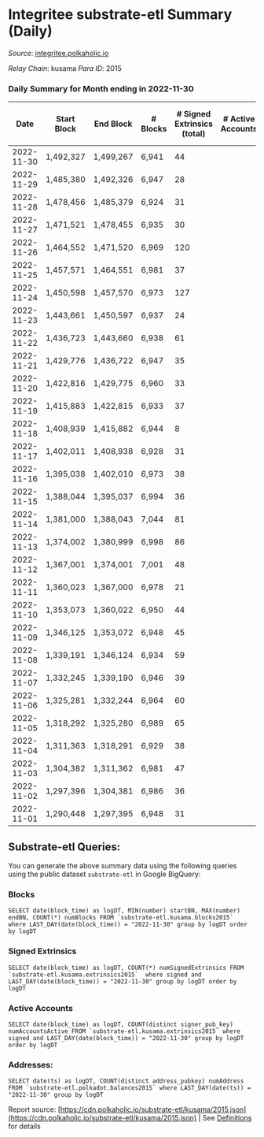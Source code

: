# Integritee substrate-etl Summary (Daily)

_Source_: [integritee.polkaholic.io](https://integritee.polkaholic.io)

*Relay Chain*: kusama
*Para ID*: 2015



### Daily Summary for Month ending in 2022-11-30


| Date | Start Block | End Block | # Blocks | # Signed Extrinsics (total) | # Active Accounts | # Passive | # New | # Addresses with Balances | # Events | # Transfers | # XCM Transfers In | # XCM Transfers Out |
| ---- | ----------- | --------- | -------- | --------------------------- | ----------------- | --------- | ----- | ------------------------- | -------- | ----------- | ------------------ | ------------------- |
| 2022-11-30 | 1,492,327 | 1,499,267 | 6,941  | 44 |  |  |  | 12,839 | 14,156 | 31 ($27,908.78) |   |   |
| 2022-11-29 | 1,485,380 | 1,492,326 | 6,947  | 28 |  |  |  | 12,837 | 14,075 | 17 ($915.52) |   |   |
| 2022-11-28 | 1,478,456 | 1,485,379 | 6,924  | 31 |  |  |  | 12,836 | 14,056 | 18 ($689.14) |   |   |
| 2022-11-27 | 1,471,521 | 1,478,455 | 6,935  | 30 |  |  |  | 12,836 | 14,057 | 20 ($469.03) |   |   |
| 2022-11-26 | 1,464,552 | 1,471,520 | 6,969  | 120 |  |  |  | 12,835 | 14,680 | 107 ($13,691.40) |   |   |
| 2022-11-25 | 1,457,571 | 1,464,551 | 6,981  | 37 |  |  |  |  | 14,202 | 26 ($4,467.53) |   |   |
| 2022-11-24 | 1,450,598 | 1,457,570 | 6,973  | 127 |  |  |  | 12,830 | 14,729 | 118 ($10,164.54) |   |   |
| 2022-11-23 | 1,443,661 | 1,450,597 | 6,937  | 24 |  |  |  |  | 14,029 | 17 ($22,427.05) |   |   |
| 2022-11-22 | 1,436,723 | 1,443,660 | 6,938  | 61 |  |  |  |  | 14,252 | 52 ($1,448.14) |   |   |
| 2022-11-21 | 1,429,776 | 1,436,722 | 6,947  | 35 |  |  |  |  | 14,113 | 26 ($5,725.77) |   |   |
| 2022-11-20 | 1,422,816 | 1,429,775 | 6,960  | 33 |  |  |  |  | 14,132 | 21 ($951.11) |   |   |
| 2022-11-19 | 1,415,883 | 1,422,815 | 6,933  | 37 |  |  |  | 12,822 | 14,112 | 31 ($10,793.57) |   |   |
| 2022-11-18 | 1,408,939 | 1,415,882 | 6,944  | 8 |  |  |  | 12,816 | 13,944 | 6 ($5,012.03) |   |   |
| 2022-11-17 | 1,402,011 | 1,408,938 | 6,928  | 31 |  |  |  | 12,815 | 14,055 | 22 ($3,282.52) |   |   |
| 2022-11-16 | 1,395,038 | 1,402,010 | 6,973  | 38 |  |  |  |  | 14,190 | 27 ($22,063.75) |   |   |
| 2022-11-15 | 1,388,044 | 1,395,037 | 6,994  | 36 |  |  |  |  | 14,217 | 24 ($12,247.81) |   |   |
| 2022-11-14 | 1,381,000 | 1,388,043 | 7,044  | 81 |  |  |  |  | 14,611 | 62 ($25,106.50) |   |   |
| 2022-11-13 | 1,374,002 | 1,380,999 | 6,998  | 86 |  |  |  | 12,796 | 14,574 | 74 ($61,729.82) |   |   |
| 2022-11-12 | 1,367,001 | 1,374,001 | 7,001  | 48 |  |  |  | 12,777 | 14,298 | 42 ($31,953.80) |   |   |
| 2022-11-11 | 1,360,023 | 1,367,000 | 6,978  | 21 |  |  |  |  | 14,091 | 12 ($321.89) |   |   |
| 2022-11-10 | 1,353,073 | 1,360,022 | 6,950  | 44 |  |  |  |  | 14,199 | 32 ($11,096.23) |   |   |
| 2022-11-09 | 1,346,125 | 1,353,072 | 6,948  | 45 |  |  |  |  | 14,180 | 34 ($8,139.93) |   |   |
| 2022-11-08 | 1,339,191 | 1,346,124 | 6,934  | 59 |  |  |  |  | 14,245 | 36 ($8,083.35) |   |   |
| 2022-11-07 | 1,332,245 | 1,339,190 | 6,946  | 39 |  |  |  | 12,763 | 14,140 | 26 ($4,732.05) |   |   |
| 2022-11-06 | 1,325,281 | 1,332,244 | 6,964  | 60 |  |  |  |  | 14,319 | 42 ($4,220.98) |   |   |
| 2022-11-05 | 1,318,292 | 1,325,280 | 6,989  | 65 |  |  |  |  | 14,415 | 46 ($15,551.26) | 1 ($35.62) |   |
| 2022-11-04 | 1,311,363 | 1,318,291 | 6,929  | 38 |  |  |  | 12,752 | 14,101 | 22 ($3,416.18) |   |   |
| 2022-11-03 | 1,304,382 | 1,311,362 | 6,981  | 47 |  |  |  | 12,749 | 14,269 | 32 ($3,408.67) |   |   |
| 2022-11-02 | 1,297,396 | 1,304,381 | 6,986  | 36 |  |  |  | 12,747 | 14,199 | 23 ($6,576.92) |   |   |
| 2022-11-01 | 1,290,448 | 1,297,395 | 6,948  | 31 |  |  |  |  | 14,103 | 25 ($2,959.39) |   |   |

## Substrate-etl Queries:
You can generate the above summary data using the following queries using the public dataset `substrate-etl` in Google BigQuery:


### Blocks
```
SELECT date(block_time) as logDT, MIN(number) startBN, MAX(number) endBN, COUNT(*) numBlocks FROM `substrate-etl.kusama.blocks2015`  where LAST_DAY(date(block_time)) = "2022-11-30" group by logDT order by logDT
```


### Signed Extrinsics
```
SELECT date(block_time) as logDT, COUNT(*) numSignedExtrinsics FROM `substrate-etl.kusama.extrinsics2015`  where signed and LAST_DAY(date(block_time)) = "2022-11-30" group by logDT order by logDT
```


### Active Accounts
```
SELECT date(block_time) as logDT, COUNT(distinct signer_pub_key) numAccountsActive FROM `substrate-etl.kusama.extrinsics2015` where signed and LAST_DAY(date(block_time)) = "2022-11-30" group by logDT order by logDT
```


### Addresses:
```
SELECT date(ts) as logDT, COUNT(distinct address_pubkey) numAddress FROM `substrate-etl.polkadot.balances2015` where LAST_DAY(date(ts)) = "2022-11-30" group by logDT
```



Report source: [https://cdn.polkaholic.io/substrate-etl/kusama/2015.json](https://cdn.polkaholic.io/substrate-etl/kusama/2015.json) | See [Definitions](/DEFINITIONS.md) for details
